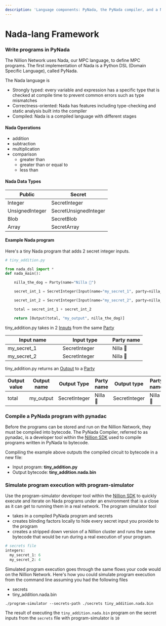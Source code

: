 ```yaml
---
description: 'Language components: PyNada, the PyNada compiler, and a Nada program simulator'
---
```


# Nada-lang Framework

### Write programs in PyNada

The Nillion Network uses Nada, our MPC language, to define MPC programs. The first implementation of Nada is a Python DSL (Domain Specific Language), called PyNada.

The Nada language is

- Strongly typed: every variable and expression has a specific type that is checked at compile time to prevent common errors such as type mismatches
- Correctness-oriented: Nada has features including type-checking and static analysis built into the compiler
- Compiled: Nada is a compiled language with different stages

#### Nada Operations

- addition
- subtraction
- multiplication
- comparison
  - greater than
  - greater than or equal to&#x20;
  - less than

#### Nada Data Types

| Public          | Secret                |
| --------------- | --------------------- |
| Integer         | SecretInteger         |
| UnsignedInteger | SecretUnsignedInteger |
| Blob            | SecretBlob            |
| Array           | SecretArray           |

#### Example Nada program

Here's a tiny Nada program that adds 2 secret integer inputs.

```python
# tiny_addition.py

from nada_dsl import *
def nada_main():

    nilla_the_dog = Party(name="Nilla 🐶")

    secret_int_1 = SecretInteger(Input(name="my_secret_1", party=nilla_the_dog))

    secret_int_2 = SecretInteger(Input(name="my_secret_2", party=nilla_the_dog))

    total = secret_int_1 + secret_int_2

    return [Output(total, "my_output", nilla_the_dog)]
```

tiny_addition.py takes in 2 [Inputs](concepts.md#inputs) from the same [Party](concepts.md#party)

<table><thead><tr><th width="162">Input name</th><th width="145">Input type</th><th>Party name</th></tr></thead><tbody><tr><td>my_secret_1</td><td>SecretInteger</td><td>Nilla 🐶</td></tr><tr><td>my_secret_2</td><td>SecretInteger</td><td>Nilla 🐶</td></tr></tbody></table>

tiny_addition.py returns an [Output](concepts.md#outputs) to a [Party](concepts.md#party)

<table><thead><tr><th>Output value</th><th>Output name</th><th>Output Type</th><th>Party name</th><th data-hidden>Output type</th><th data-hidden>Party name</th><th data-hidden>Output name</th></tr></thead><tbody><tr><td>total</td><td>my_output</td><td>SecretInteger</td><td>Nilla 🐶</td><td>SecretInteger</td><td>Nilla 🐶</td><td>my_output</td></tr></tbody></table>

### Compile a PyNada program with pynadac

Before the programs can be stored and run on the Nillion Network, they must be compiled into bytecode. The PyNada Compiler, referred to as pynadac, is a developer tool within the [Nillion SDK](nillion-sdk-and-tools.md) used to compile programs written in PyNada to bytecode.

Compiling the example above outputs the compiled circuit to bytecode in a new file:

- Input program: **tiny_addition.py**
- Output bytecode: **tiny_addition.nada.bin**

### Simulate program execution with program-simulator

Use the program-simulator developer tool within the [Nillion SDK](nillion-sdk-and-tools.md) to quickly execute and iterate on Nada programs under an environment that is a close as it can get to running them in a real network. The program simulator tool

- takes in a compiled PyNada program and secrets
- creates blinding factors locally to hide every secret input you provide to the program
- creates a stripped down version of a Nillion cluster and runs the same bytecode that would be run during a real execution of your program.&#x20;

```python
# secrets file
integers:
  my_secret_1: 6
  my_secret_2: 4
```

Simulated program execution goes through the same flows your code would on the Nillion Network. Here's how you could simulate program execution from the command line assuming you had the following files

- secrets
- tiny_addition.nada.bin

```
./program-simulator --secrets-path ./secrets tiny_addition.nada.bin
```

The result of executing the `tiny_addition.nada.bin` program on the secret inputs from the `secrets` file with program-simulator is `10`

